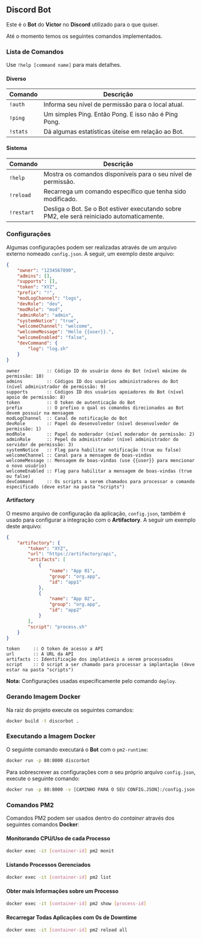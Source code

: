 ## Discord Bot

Este é o **Bot** do **Victor** no **Discord** utilizado para o que quiser.

Até o momento temos os seguintes comandos implementados.

### Lista de Comandos

Use `!help [command name]` para mais detalhes.

#### Diverso

| Comando  | Descrição                                            |
| ---------| ---------------------------------------------------- |
| `!auth`  | Informa seu nível de permissão para o local atual.   |
| `!ping`  | Um simples Ping. Então Pong. E isso não é Ping Pong. |
| `!stats` | Dá algumas estatísticas úteise em relação ao Bot.    |

#### Sistema

| Comando    | Descrição                                                                                  |
| ---------- | ------------------------------------------------------------------------------------------ |
| `!help`    | Mostra os comandos disponíveis para o seu nível de permissão.                              |
| `!reload`  | Recarrega um comando específico que tenha sido modificado.                                 |
| `!restart` | Desliga o Bot. Se o Bot estiver executando sobre PM2, ele será reiniciado automaticamente. |        |

### Configurações

Algumas configurações podem ser realizadas através de um arquivo externo nomeado `config.json`. A seguir, um exemplo
deste arquivo:

```json
{
    "owner": "1234567890",
    "admins": [],
    "supports": [],
    "token": "XYZ",
    "prefix": "!",
    "modLogChannel": "logs",
    "devRole": "dev",
    "modRole": "mod",
    "adminRole": "admin",
    "systemNotice": "true",
    "welcomeChannel": "welcome",
    "welcomeMessage": "Hello {{user}}.",
    "welcomeEnabled": "false",
    "devCommand": {
        "log": "log.sh"
    }
}
```

    owner          :: Código ID do usuário dono do Bot (nível máximo de permissão: 10)
    admins         :: Códigos ID dos usuários administradores do Bot (nível administrador de permissão: 9)
    supports       :: Códigos ID dos usuários apoiadores do Bot (nível apoio de permissão: 8)
    token          :: O token de autenticação do Bot
    prefix         :: O prefixo o qual os comandos direcionados ao Bot devem possuir na mensagem
    modLogChannel  :: Canal de notificação do Bot
    devRole        :: Papel do desenvolvedor (nível desenvolvedor de permissão: 1)
    modRole        :: Papel do moderador (nível moderador de permissão: 2)
    adminRole      :: Pepel do administrador (nível administrador do servidor de permissão: 3)
    systemNotice   :: Flag para habilitar notificação (true ou false)
    welcomeChannel :: Canal para a mensagem de boas-vindas
    welcomeMessage :: Mensagem de boas-vindas (use {{user}} para mencionar o novo usuário)
    welcomeEnabled :: Flag para habilitar a mensagem de boas-vindas (true ou false)
    devCommand     :: Os scripts a serem chamados para processar o comando especificado (deve estar na pasta "scripts")

#### Artifactory

O mesmo arquivo de configuração da aplicação, `config.json`, também é usado para configurar a integração com
o **Artifactory**. A seguir um exemplo deste arquivo:

```json
{
    "artifactory": {
        "token": "XYZ",
        "url": "https://artifactory/api",
        "artifacts": [
            {
                "name": "App 01",
                "group": "org.app",
                "id": "app1"
            },
            {
                "name": "App 02",
                "group": "org.app",
                "id": "app2"
            }
        ],
        "script": "process.sh"
    }
}
```

    token     :: O token de acesso a API
    url       :: A URL da API
    artifacts :: Identificação dos implatáveis a serem processados
    script    :: O script a ser chamado para processar a implantação (deve estar na pasta "scripts")

**Nota:** Configurações usadas especificamente pelo comando `deploy`.

### Gerando Imagem Docker

Na raiz do projeto execute os seguintes comandos:

```bash
docker build -t discorbot .
```

### Executando a Imagem Docker

O seguinte comando executará o **Bot** com o `pm2-runtime`:

```bash
docker run -p 80:8000 discorbot
```

Para sobrescrever as configurações com o seu próprio arquivo `config.json`, execute o seguinte comando:

```bash
docker run -p 80:8000 -v [CAMINHO PARA O SEU CONFIG.JSON]:/config.json discorbot
```

### Comandos PM2

Comandos PM2 podem ser usados dentro do _container_ através dos seguintes comandos **Docker**:

#### Monitorando CPU/Uso de cada Processo

```bash
docker exec -it [container-id] pm2 monit
```

#### Listando Processos Gerenciados

```bash
docker exec -it [container-id] pm2 list
```

#### Obter mais Informações sobre um Processo

```bash
docker exec -it [container-id] pm2 show [process-id]
```

#### Recarregar Todas Aplicações com 0s de Downtime

```bash
docker exec -it [container-id] pm2 reload all
```
